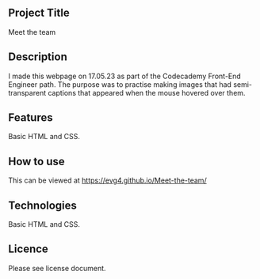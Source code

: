 ## Project Title
Meet the team
## Description
I made this webpage on 17.05.23 as part of the Codecademy Front-End Engineer path. The purpose was to practise making images that had semi-transparent captions that appeared when the mouse hovered over them.
## Features
Basic HTML and CSS.
## How to use
This can be viewed at https://evg4.github.io/Meet-the-team/
## Technologies
Basic HTML and CSS.
## Licence
Please see license document.

